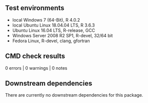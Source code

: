 ## Test environments

* local Windows 7 (64-Bit), R 4.0.2
* local Ubuntu Linux 18.04.04 LTS, R 3.6.3
* Ubuntu Linux 16.04 LTS, R-release, GCC
* Windows Server 2008 R2 SP1, R-devel, 32/64 bit
* Fedora Linux, R-devel, clang, gfortran

## CMD check results

0 errors | 0 warnings | 0 notes


## Downstream dependencies

There are currently no downstream dependencies for this package.

